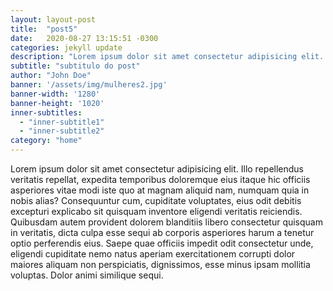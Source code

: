 ```yaml
---
layout: layout-post
title:  "post5"
date:   2020-08-27 13:15:51 -0300
categories: jekyll update
description: "Lorem ipsum dolor sit amet consectetur adipisicing elit. Illo repellendus veritatis repellat, expedita temporibus doloremque eius itaque"
subtitle: "subtitulo do post"
author: "John Doe"
banner: '/assets/img/mulheres2.jpg'
banner-width: '1280'
banner-height: '1020'
inner-subtitles: 
  - "inner-subtitle1"
  - "inner-subtitle2"
category: "home"
---
```

Lorem ipsum dolor sit amet consectetur adipisicing elit. Illo repellendus veritatis repellat, expedita temporibus doloremque eius itaque hic officiis asperiores vitae modi iste quo at magnam aliquid nam, numquam quia in nobis alias? Consequuntur cum, cupiditate voluptates, eius odit debitis excepturi explicabo sit quisquam inventore eligendi veritatis reiciendis. Quibusdam autem provident dolorem blanditiis libero consectetur quisquam in veritatis, dicta culpa esse sequi ab corporis asperiores harum a tenetur optio perferendis eius. Saepe quae officiis impedit odit consectetur unde, eligendi cupiditate nemo natus aperiam exercitationem corrupti dolor maiores aliquam non perspiciatis, dignissimos, esse minus ipsam mollitia voluptas. Dolor animi similique sequi.
